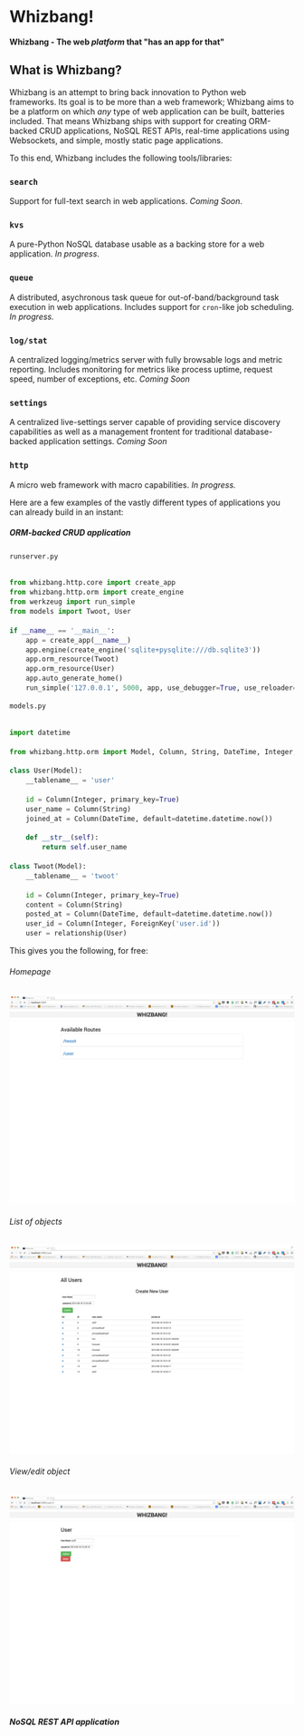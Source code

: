 # Whizbang!

**Whizbang - The web *platform* that "has an app for that"**

## What is Whizbang?

Whizbang is an attempt to bring back innovation to Python web frameworks. Its
goal is to be more than a web framework; Whizbang aims to be a platform
on which *any* type of web application can be built, batteries included.
That means Whizbang ships with support for creating ORM-backed CRUD
applications, NoSQL REST APIs, real-time applications using Websockets, and
simple, mostly static page applications.

To this end, Whizbang includes the following tools/libraries:

### `search`

Support for full-text search in web applications. *Coming Soon*.

### `kvs`

A pure-Python NoSQL database usable as a backing store for a web application.
*In progress*.

### `queue`

A distributed, asychronous task queue for out-of-band/background task execution in web
applications. Includes support for `cron`-like job scheduling. *In progress.*

### `log/stat`

A centralized logging/metrics server with fully browsable logs and metric
reporting. Includes monitoring for metrics like process uptime, request speed,
number of exceptions, etc. *Coming Soon*

### `settings`

A centralized live-settings server capable of providing service discovery
capabilities as well as a management frontent for traditional database-backed
application settings. *Coming Soon*

### `http`

A micro web framework with macro capabilities. *In progress.*

Here are a few examples of the vastly different types of applications you can already 
build in an instant:

##### ORM-backed CRUD application

`runserver.py`

```python

from whizbang.http.core import create_app
from whizbang.http.orm import create_engine
from werkzeug import run_simple
from models import Twoot, User

if __name__ == '__main__':
    app = create_app(__name__)
    app.engine(create_engine('sqlite+pysqlite:///db.sqlite3'))
    app.orm_resource(Twoot)
    app.orm_resource(User)
    app.auto_generate_home()
    run_simple('127.0.0.1', 5000, app, use_debugger=True, use_reloader=True)

```

`models.py`

```python

import datetime

from whizbang.http.orm import Model, Column, String, DateTime, Integer, relationship, ForeignKey

class User(Model):
    __tablename__ = 'user'

    id = Column(Integer, primary_key=True)
    user_name = Column(String)
    joined_at = Column(DateTime, default=datetime.datetime.now())

    def __str__(self):
        return self.user_name

class Twoot(Model):
    __tablename__ = 'twoot'

    id = Column(Integer, primary_key=True)
    content = Column(String)
    posted_at = Column(DateTime, default=datetime.datetime.now())
    user_id = Column(Integer, ForeignKey('user.id'))
    user = relationship(User)

```

This gives you the following, for free:

###### Homepage

![Home page shot](/images/home.png)

###### List of objects

![Resources shot](/images/resources.png)

###### View/edit object

![Single object shot](/images/resource.png)

##### NoSQL REST API application


